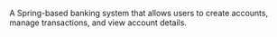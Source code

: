 A Spring-based banking system that allows users to create accounts, manage transactions, and view account details.
